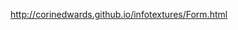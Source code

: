 <a href="http://corinedwards.github.io/infotextures/Form.html">http://corinedwards.github.io/infotextures/Form.html</a>

